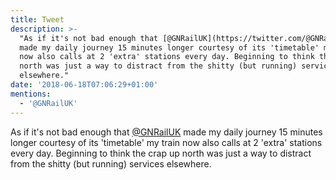 ```yaml
---
title: Tweet
description: >-
  "As if it's not bad enough that [@GNRailUK](https://twitter.com/@GNRailUK)
  made my daily journey 15 minutes longer courtesy of its 'timetable' my train
  now also calls at 2 'extra' stations every day. Beginning to think the crap up
  north was just a way to distract from the shitty (but running) services
  elsewhere."
date: '2018-06-18T07:06:29+01:00'
mentions:
  - '@GNRailUK'
---
```

As if it's not bad enough that [@GNRailUK](https://twitter.com/@GNRailUK) made my daily journey 15 minutes longer courtesy of its 'timetable' my train now also calls at 2 'extra' stations every day. Beginning to think the crap up north was just a way to distract from the shitty (but running) services elsewhere.
